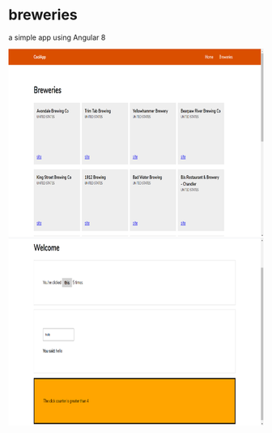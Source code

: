 # breweries
a simple app using Angular 8

<img src="s1.png" width="800" height="370">
<img src="s2.png" width="800" height="370">
